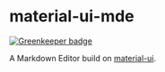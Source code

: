 material-ui-mde
===============

[![Greenkeeper badge](https://badges.greenkeeper.io/DanSnow/material-ui-mde.svg)](https://greenkeeper.io/)

A Markdown Editor build on [material-ui](material-ui).

[material-ui]: http://www.material-ui.com

